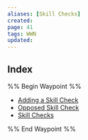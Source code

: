 ```yaml
---
aliases: [Skill Checks]
created: 
page: 41
tags: WWN
updated: 
---
```



## Index

%% Begin Waypoint %%
- [Adding a Skill Check](./Adding%20a%20Skill%20Check.md)
- [Opposed Skill Check](./Opposed%20Skill%20Check.md)
- [Skill Checks](./Skill%20Checks.md)

%% End Waypoint %%